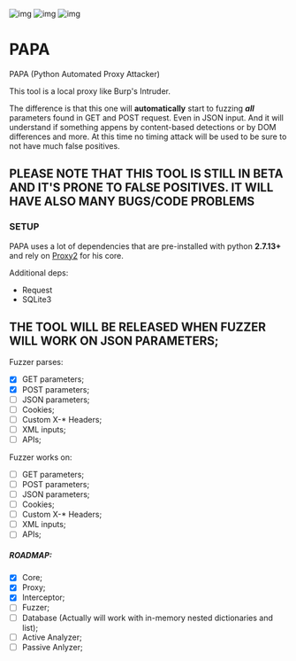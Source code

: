 ![img](https://img.shields.io/badge/Python-2.7-green.svg?style=for-the-badge) ![img](https://img.shields.io/badge/Version-0.0.1-orange.svg?style=for-the-badge) ![img](https://img.shields.io/github/last-commit/h0nus/PAPA.svg?style=for-the-badge)

# PAPA
PAPA (Python Automated Proxy Attacker)

This tool is a local proxy like Burp's Intruder.

The difference is that this one will **automatically** start to fuzzing **_all_** parameters found in GET and POST request.
Even in JSON input.
And it will understand if something appens by content-based detections or by DOM differences and more.
At this time no timing attack will be used to be sure to not have much false positives.

## PLEASE NOTE THAT THIS TOOL IS STILL IN BETA AND IT'S PRONE TO FALSE POSITIVES. IT WILL HAVE ALSO MANY BUGS/CODE PROBLEMS

### SETUP

PAPA uses a lot of dependencies that are pre-installed with python **2.7.13+** and rely on [Proxy2](https://github.com/inaz2/proxy2) for his core.

Additional deps:
- Request
- SQLite3

## THE TOOL WILL BE RELEASED WHEN FUZZER WILL WORK ON JSON PARAMETERS;

Fuzzer parses:
- [x] GET parameters;
- [x] POST parameters;
- [ ] JSON parameters;
- [ ] Cookies;
- [ ] Custom X-* Headers;
- [ ] XML inputs;
- [ ] APIs;

Fuzzer works on:
- [ ] GET parameters;
- [ ] POST parameters;
- [ ] JSON parameters;
- [ ] Cookies;
- [ ] Custom X-* Headers;
- [ ] XML inputs;
- [ ] APIs;

##### ROADMAP:
- [x] Core;
- [x] Proxy;
- [x] Interceptor;
- [ ] Fuzzer;
- [ ] Database (Actually will work with in-memory nested dictionaries and list);
- [ ] Active Analyzer;
- [ ] Passive Anlyzer;
